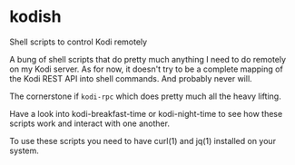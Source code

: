# kodish
Shell scripts to control Kodi remotely

A bung of shell scripts that do pretty much anything I need to do
remotely on my Kodi server. As for now, it doesn't try to be a
complete mapping of the Kodi REST API into shell commands.  And
probably never will.

The cornerstone if `kodi-rpc` which does pretty much all the heavy
lifting.

Have a look into kodi-breakfast-time or kodi-night-time to see how
these scripts work and interact with one another.

To use these scripts you need to have curl(1) and jq(1) installed on
your system.
